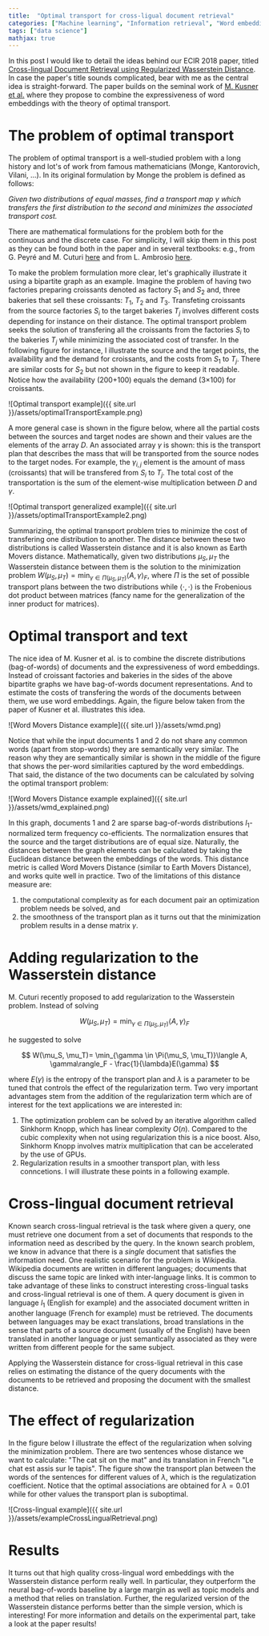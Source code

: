 ```yaml
---
title:  "Optimal transport for cross-ligual document retrieval"
categories: ["Machine learning", "Information retrieval", "Word embeddings"]
tags: ["data science"]
mathjax: true
---
```


In this post I would like to detail the ideas behind our ECIR 2018 paper, titled [Cross-lingual Document Retrieval using
Regularized Wasserstein Distance](https://arxiv.org/pdf/1805.04437.pdf). In case the paper's title sounds complicated, bear with me as the central idea is straight-forward. The paper builds on the seminal work of [M. Kusner et al.](http://proceedings.mlr.press/v37/kusnerb15.pdf) where they propose to combine the expressiveness of word embeddings with the theory of optimal transport. 

<script type="text/x-mathjax-config">
  MathJax.Hub.Config({
    tex2jax: {
      inlineMath: [ ['$','$'], ["\\(","\\)"] ],
      displayMath: [ ['$$','$$'], ["\\[","\\]"] ],
      processEscapes: true
    }
  });
</script>


# The problem of optimal transport
The problem of optimal transport is a well-studied problem with a long history and lot's of work from famous mathematicians (Monge, Kantorovich, Vilani, ...).  In its original formulation by Monge the problem is defined as follows: 

*Given two distributions of equal masses, find a transport map $\gamma$  which transfers the first distribution to the second and minimizes the associated transport cost.* 

There are mathematical formulations for the problem both for the continuous and the discrete case. For simplicity, I will skip them in this post as they can be found both in the paper and in several textbooks: e.g., from G. Peyré and M. Cuturi [here](https://optimaltransport.github.io/book/) and from L. Ambrosio [here](http://cvgmt.sns.it/media/doc/paper/1008/trasporto.pdf). 

To make the problem formulation more clear, let's graphically illustrate it using a bipartite graph as an example. Imagine the problem of having two factories preparing croissants denoted as factory $S_1$ and $S_2$ and, three bakeries that sell these croissants: $T_1$, $T_2$ and $T_3$. Transfeting croissants from the source factories $S_i$ to the target bakeries $T_j$ involves different costs depending for instance on their distance. The optimal transport problem seeks the solution of transfering all the croissants from the factories $S_i$ to the bakeries $T_j$ while minimizing the associated cost of transfer. In the following figure for instance, I illustrate the source and the target points, the availability  and the demand for croissants, and the costs from $S_1$ to $T_j$. There are similar costs for $S_2$ but not shown in the figure to keep it readable.  Notice how the availability (200+100) equals the demand (3$\times$100) for croissants.

![Optimal transport example]({{ site.url }}/assets/optimalTransportExample.png)

A more general case is shown in the figure below, where all the partial costs between the sources and target nodes are shown and their values are the elements of the array $D$. An associated array $\gamma$ is shown: this is the transport plan that describes the mass that will be transported from the source nodes to the target nodes. For example, the $\gamma_{i,j}$ element is the amount of mass (croissants) that will be transfered from $S_i$ to $T_j$. The total cost of the transportation is the sum of the element-wise multiplication between $D$ and $\gamma$.

![Optimal transport generalized example]({{ site.url }}/assets/optimalTransportExample2.png)


Summarizing, the optimal transport problem tries to minimize the cost of transfering one distribution to another. The distance between these two distributions is called Wasserstein distance and it is also known as Earth Movers distance. Mathematically, given two distributions $\mu_S, \mu_T$ the Wasserstein distance between them is the solution to the minimization problem $W(\mu_S, \mu_T)= \min_{\gamma \in \Pi(\mu_S, \mu_T)}\langle A, \gamma\rangle_F$, where $\Pi$ is the set of possible transport plans between the two distributions while $\langle\cdot, \cdot \rangle$ is the Frobenious dot product between matrices (fancy name for the generalization of the inner product for matrices).

# Optimal transport and text
The nice idea of M. Kusner et al. is to combine the discrete distributions (bag-of-words) of documents and the expressiveness of word embeddings. Instead of croissant factories and bakeries in the sides of the above bipartite graphs we have bag-of-words document representations. And to estimate the costs of transfering the words of the documents between them, we use word embeddings. Again, the figure below taken from the paper of Kusner et al. illustrates this idea.  

![Word Movers Distance example]({{ site.url }}/assets/wmd.png)

Notice that while the input documents 1 and 2 do not share any common words (apart from stop-words) they are semantically very similar. The reason why they are semantically similar is shown in the middle of the figure that shows the per-word similarities captured by the word embeddings. That said, the distance of the two documents can be calculated by solving the optimal transport problem: 

![Word Movers Distance example explained]({{ site.url }}/assets/wmd_explained.png)
 
In this graph, documents 1 and 2 are sparse bag-of-words distributions $l_1$-normalized term frequency co-efficients. The normalization ensures that the source and the target distributions are of equal size. Naturally, the distances between the graph elements can be calculated by taking the Euclidean distance between the embeddings of the words. This distance metric is called Word Movers Distance (similar to Earth Movers Distance), and works quite well in practice. Two of the limitations of this distance measure are:
1. the computational complexity as for each document pair an optimization problem needs be solved, and 
2. the smoothness of the transport plan as it turns out that the minimization problem results in a dense matrix $\gamma$.

# Adding regularization to the Wasserstein distance
M. Cuturi recently proposed to add regularization to the Wasserstein problem. Instead of solving 

$$
W(\mu_S,\mu_T) = \min_{\gamma \in \Pi(\mu_S, \mu_T)}\langle A, \gamma\rangle_F
$$ 

he suggested to solve 

$$
W(\mu_S, \mu_T)= \min_{\gamma \in \Pi(\mu_S, \mu_T)}\langle A, \gamma\rangle_F - \frac{1}{\lambda}E(\gamma) 
$$

where $E(\gamma)$ is the entropy of the transport plan and $\lambda$ is a parameter to be tuned that controls the effect of the regularization term. 
Two very important advantages stem from the addition of the regularization term which are of interest for the text applications we are interested in: 
1. The optimization problem can be solved by an iterative algorithm called Sinkhorm Knopp, which has linear complexity $O(n)$. Compared to the cubic complexity when not using regularization this is a nice boost. Also, Sinkhorm Knopp involves matrix multiplication that can be accelerated by the use of GPUs.
2. Regularization results in a smoother transport plan, with less conncetions.
I will illustrate these points in a following example. 




# Cross-lingual document retrieval 
Known search cross-lingual retrieval is the task where given a query, one must retrieve one document from a set of documents that responds to the information need as described by the query. In the known search problem, we know in advance that there is a *single* document that satisfies the information need. One realistic scenario for the problem is Wikipedia. Wikipedia documents are written in different languages; documents that discuss the same topic are linked with inter-language links. It is  common to take advantage of these links to construct interesting cross-lingual tasks and cross-lingual retrieval is one of them. A query document is given in language $l_1$ (English for example) and the associated document written in another language (French for example) must be retrieved. The documents between languages may be exact translations, broad translations in the sense that parts of a source document (usually of the English) have been translated in another language or just semantically associated as they were written from different people for the same subject.  

Applying the Wasserstein distance for cross-ligual retrieval in this case relies on estimating the distance of the query documents with the documents to be retrieved and proposing the document with the smallest distance. 

# The effect of regularization
In the figure below I illustrate the effect of the regularization when solving the minimization problem. There are two sentences whose distance we want to calculate: "The cat sit on the mat" and its translation in French "Le chat est assis sur le tapis". The figure show the transport plan  between the words of the sentences for different values of $\lambda$, which is the regulatization coefficient. Notice that the optimal associations are obtained for $\lambda=0.01$ while for other values the transport plan is suboptimal. 

![Cross-lingual example]({{ site.url }}/assets/exampleCrossLingualRetrieval.png)
 


# Results
It turns out that high quality cross-lingual word embeddings with the Wasserstein distance perform really well. In particular, they outperform the neural bag-of-words baseline by a large margin as well as topic models and a method that relies on translation. Further, the regularized version of the Wasserstein distance performs better than the simple version, which is interesting! For more information and details on the experimental part, take a look at the paper results! 



